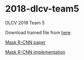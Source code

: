 # 2018-dlcv-team5
DLCV 2018 Team 5

Download trained file from [here](https://drive.google.com/file/d/1T0fRuyWIvIGieh7ynkd4Rsfrlvxt-Zqh/view?usp=sharing)

[Mask R-CNN paper](https://arxiv.org/abs/1703.06870)

[Mask R-CNN implementation](https://github.com/matterport/Mask_RCNN/)
